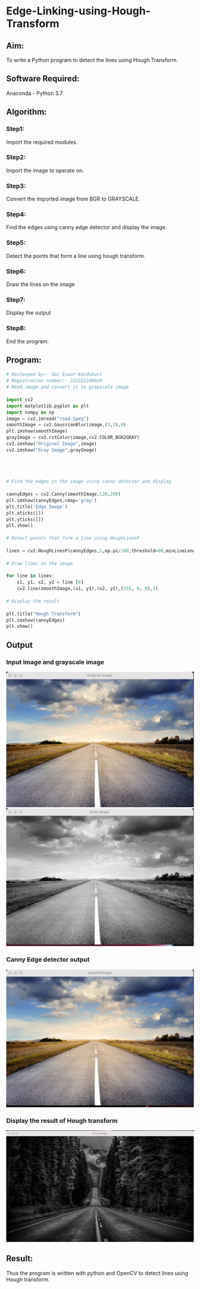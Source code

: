 # Edge-Linking-using-Hough-Transform
## Aim:
To write a Python program to detect the lines using Hough Transform.

## Software Required:
Anaconda - Python 3.7

## Algorithm:
### Step1:


Import the required modules.
<br>

### Step2:

Import the image to operate on.
<br>

### Step3:

Convert the imported image from BGR to GRAYSCALE.
<br>

### Step4:

Find the edges using canny edge detector and display the image.
<br>

### Step5:

Detect the points that form a line using hough transform.
<br>

### Step6:

Draw the lines on the image
<br>

### Step7:

Display the output
<br>

### Step8:

End the program.
<br>


## Program:
```Python
# Devleoped by:- Sai Eswar Kandukuri
# Registration number:- 212221240020
# Read image and convert it to grayscale image

import cv2
import matplotlib.pyplot as plt
import numpy as np
image = cv2.imread("road.jpeg")
smoothImage = cv2.GaussianBlur(image,(3,3),0)
plt.imshow(smoothImage)
grayImage = cv2.cvtColor(image,cv2.COLOR_BGR2GRAY)
cv2.imshow("Original Image",image)
cv2.imshow("Gray Image",grayImage)




# Find the edges in the image using canny detector and display

cannyEdges = cv2.Canny(smoothImage,120,200)
plt.imshow(cannyEdges,cmap='gray')
plt.title('Edge Image')
plt.xticks([])
plt.yticks([])
plt.show()

# Detect points that form a line using HoughLinesP

lines = cv2.HoughLinesP(cannyEdges,1,np.pi/180,threshold=80,minLineLength = 50,maxLineGap = 250)

# Draw lines on the image

for line in lines:
    x1, y1, x2, y2 = line [0]
    cv2.line(smoothImage,(x1, y1),(x2, y2),(255, 0, 0),3)

# Display the result

plt.title("Hough Transform")
plt.imshow(cannyEdges)
plt.show()

```
## Output

### Input image and grayscale image

![1](output1.jpeg)
![2](output2.jpeg)


### Canny Edge detector output
![3](output3.jpeg)

### Display the result of Hough transform
![4](output4.jpeg)

## Result:
Thus the program is written with python and OpenCV to detect lines using Hough transform. 
